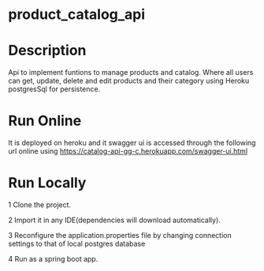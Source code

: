 # product_catalog_api

# Description
Api to implement funtions to manage products and catalog. Where all users can get, update, delete and edit products and their category using Heroku postgresSql for persistence.

# Run Online
It is deployed on heroku and it swagger ui is accessed through the following url online using https://catalog-api-gg-c.herokuapp.com/swagger-ui.html

# Run Locally
1 Clone the project.

2 Import it in any IDE(dependencies will download automatically).

3 Reconfigure the application.properties file by changing connection settings to that of local postgres database

4 Run as a spring boot app.
